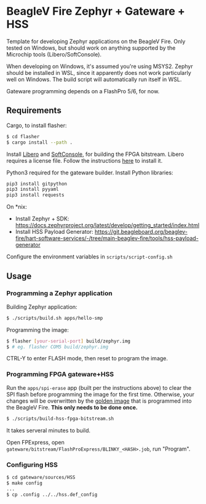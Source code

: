 # BeagleV Fire Zephyr + Gateware + HSS

Template for developing Zephyr applications on the BeagleV Fire. Only tested on Windows, but should work on anything supported by the Microchip tools (Libero/SoftConsole).

When developing on Windows, it's assumed you're using MSYS2. Zephyr should be installed in WSL, since it apparently does not work particularly well on Windows. The build script will automatically run itself in WSL.

Gateware programming depends on a FlashPro 5/6, for now.

## Requirements
Cargo, to install flasher:
```sh
$ cd flasher
$ cargo install --path .
```

Install [Libero](https://www.microchip.com/en-us/products/fpgas-and-plds/fpga-and-soc-design-tools/fpga/libero-software-later-versions) and [SoftConsole](https://www.microchip.com/en-us/products/fpgas-and-plds/fpga-and-soc-design-tools/soc-fpga/softconsole), for building the FPGA bitstream. Libero requires a license file. Follow the instructions [here](https://ww1.microchip.com/downloads/aemdocuments/documents/fpga/core-docs/Libero/12_4_0/Tool/Libero_Installation_Licensing_Setup_User_Guide_V34.pdf) to install it.

Python3 required for the gateware builder. Install Python libraries:
```sh
pip3 install gitpython
pip3 install pyyaml
pip3 install requests
```

On *nix:
- Install Zephyr + SDK: https://docs.zephyrproject.org/latest/develop/getting_started/index.html
- Install HSS Payload Generator: https://git.beagleboard.org/beaglev-fire/hart-software-services/-/tree/main-beaglev-fire/tools/hss-payload-generator

Configure the environment variables in `scripts/script-config.sh`


## Usage
### Programming a Zephyr application
Building Zephyr application:
```sh
$ ./scripts/build.sh apps/hello-smp
```

Programming the image:
```sh
$ flasher [your-serial-port] build/zephyr.img
$ # eg. flasher COM5 build/zephyr.img
```
CTRL-Y to enter FLASH mode, then reset to program the image.

### Programming FPGA gateware+HSS
Run the `apps/spi-erase` app (built per the instructions above) to clear the SPI flash before programming the image for the first time. Otherwise, your changes will be overwritten by the [golden image](https://ww1.microchip.com/downloads/aemDocuments/documents/FPGA/ProductDocuments/UserGuides/PolarFire_FPGA_and_PolarFire_SoC_FPGA_Programming_User_Guide_VB.pdf) that is programmed into the BeagleV Fire. **This only needs to be done once.**

```sh
$ ./scripts/build-hss-fpga-bitstream.sh
```
It takes serveral minutes to build.

Open FPExpress, open `gateware/bitstream/FlashProExpress/BLINKY_<HASH>.job`, run "Program".

### Configuring HSS
```sh
$ cd gateware/sources/HSS
$ make config
...
$ cp .config ../../hss.def_config
```